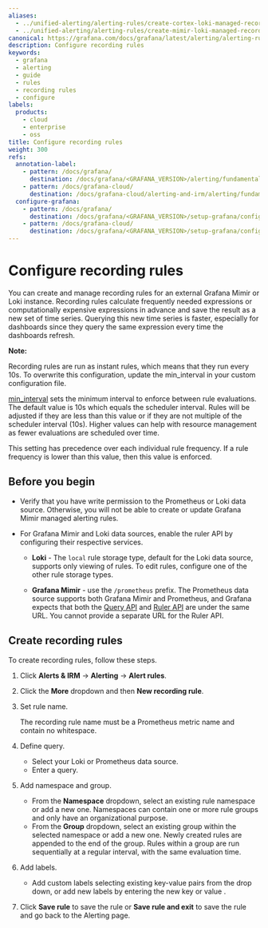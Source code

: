 ```yaml
---
aliases:
  - ../unified-alerting/alerting-rules/create-cortex-loki-managed-recording-rule/
  - ../unified-alerting/alerting-rules/create-mimir-loki-managed-recording-rule/
canonical: https://grafana.com/docs/grafana/latest/alerting/alerting-rules/create-mimir-loki-managed-recording-rule/
description: Configure recording rules
keywords:
  - grafana
  - alerting
  - guide
  - rules
  - recording rules
  - configure
labels:
  products:
    - cloud
    - enterprise
    - oss
title: Configure recording rules
weight: 300
refs:
  annotation-label:
    - pattern: /docs/grafana/
      destination: /docs/grafana/<GRAFANA_VERSION>/alerting/fundamentals/annotation-label/
    - pattern: /docs/grafana-cloud/
      destination: /docs/grafana-cloud/alerting-and-irm/alerting/fundamentals/annotation-label/
  configure-grafana:
    - pattern: /docs/grafana/
      destination: /docs/grafana/<GRAFANA_VERSION>/setup-grafana/configure-grafana/
    - pattern: /docs/grafana-cloud/
      destination: /docs/grafana/<GRAFANA_VERSION>/setup-grafana/configure-grafana/
---
```


# Configure recording rules

You can create and manage recording rules for an external Grafana Mimir or Loki instance. Recording rules calculate frequently needed expressions or computationally expensive expressions in advance and save the result as a new set of time series. Querying this new time series is faster, especially for dashboards since they query the same expression every time the dashboards refresh.

**Note:**

Recording rules are run as instant rules, which means that they run every 10s. To overwrite this configuration, update the min_interval in your custom configuration file.

[min_interval](ref:configure-grafana) sets the minimum interval to enforce between rule evaluations. The default value is 10s which equals the scheduler interval. Rules will be adjusted if they are less than this value or if they are not multiple of the scheduler interval (10s). Higher values can help with resource management as fewer evaluations are scheduled over time.

This setting has precedence over each individual rule frequency. If a rule frequency is lower than this value, then this value is enforced.

## Before you begin

- Verify that you have write permission to the Prometheus or Loki data source. Otherwise, you will not be able to create or update Grafana Mimir managed alerting rules.

- For Grafana Mimir and Loki data sources, enable the ruler API by configuring their respective services.

  - **Loki** - The `local` rule storage type, default for the Loki data source, supports only viewing of rules. To edit rules, configure one of the other rule storage types.

  - **Grafana Mimir** - use the `/prometheus` prefix. The Prometheus data source supports both Grafana Mimir and Prometheus, and Grafana expects that both the [Query API](/docs/mimir/latest/operators-guide/reference-http-api/#querier--query-frontend) and [Ruler API](/docs/mimir/latest/operators-guide/reference-http-api/#ruler) are under the same URL. You cannot provide a separate URL for the Ruler API.

## Create recording rules

To create recording rules, follow these steps.

1. Click **Alerts & IRM** -> **Alerting** ->
   **Alert rules**.
1. Click the **More** dropdown and then **New recording rule**.

1. Set rule name.

   The recording rule name must be a Prometheus metric name and contain no whitespace.

1. Define query.
   - Select your Loki or Prometheus data source.
   - Enter a query.
1. Add namespace and group.
   - From the **Namespace** dropdown, select an existing rule namespace or add a new one. Namespaces can contain one or more rule groups and only have an organizational purpose.
   - From the **Group** dropdown, select an existing group within the selected namespace or add a new one. Newly created rules are appended to the end of the group. Rules within a group are run sequentially at a regular interval, with the same evaluation time.
1. Add labels.
   - Add custom labels selecting existing key-value pairs from the drop down, or add new labels by entering the new key or value .
1. Click **Save rule** to save the rule or **Save rule and exit** to save the rule and go back to the Alerting page.
